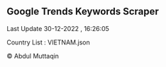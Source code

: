 

## Google Trends Keywords Scraper 
 
Last Update 30-12-2022 , 16:26:05

Country List :
VIETNAM.json



© Abdul Muttaqin 
